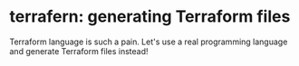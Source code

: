 # terrafern: generating Terraform files
Terraform language is such a pain. Let's use a real programming language and generate Terraform files instead!
